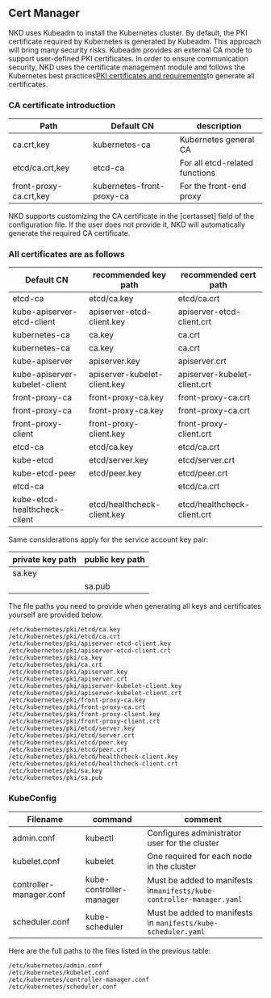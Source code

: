 

## Cert Manager

NKD uses Kubeadm to install the Kubernetes cluster. By default, the PKI certificate required by Kubernetes is generated by Kubeadm. This approach will bring many security risks. Kubeadm provides an external CA mode to support user-defined PKI certificates. In order to ensure communication security, NKD uses the certificate management module and follows the Kubernetes best practices[PKI certificates and requirements](https://kubernetes.io/zh-cn/docs/setup/best-practices/certificates/)to generate all certificates.



### CA certificate introduction

| Path                   | Default CN                   | description                   |
| ---------------------- | ------------------------- | ---------------------- |
| ca.crt,key             | kubernetes-ca             | Kubernetes general CA     |
| etcd/ca.crt,key        | etcd-ca                   | For all etcd-related functions |
| front-proxy-ca.crt,key | kubernetes-front-proxy-ca | For the front-end proxy           |

NKD supports customizing the CA certificate in the [certasset] field of the configuration file. If the user does not provide it, NKD will automatically generate the required CA certificate.

### All certificates are as follows

| Default CN                       | recommended key path               | recommended cert path               |
| ----------------------------- | ---------------------------- | ---------------------------- |
| etcd-ca                       | etcd/ca.key                  | etcd/ca.crt                  |
| kube-apiserver-etcd-client    | apiserver-etcd-client.key    | apiserver-etcd-client.crt    |
| kubernetes-ca                 | ca.key                       | ca.crt                       |
| kubernetes-ca                 | ca.key                       | ca.crt                       |
| kube-apiserver                | apiserver.key                | apiserver.crt                |
| kube-apiserver-kubelet-client | apiserver-kubelet-client.key | apiserver-kubelet-client.crt |
| front-proxy-ca                | front-proxy-ca.key           | front-proxy-ca.crt           |
| front-proxy-ca                | front-proxy-ca.key           | front-proxy-ca.crt           |
| front-proxy-client            | front-proxy-client.key       | front-proxy-client.crt       |
| etcd-ca                       | etcd/ca.key                  | etcd/ca.crt                  |
| kube-etcd                     | etcd/server.key              | etcd/server.crt              |
| kube-etcd-peer                | etcd/peer.key                | etcd/peer.crt                |
| etcd-ca                       |                              | etcd/ca.crt                  |
| kube-etcd-healthcheck-client  | etcd/healthcheck-client.key  | etcd/healthcheck-client.crt  |

Same considerations apply for the service account key pair:

| private key path | public key path |
| -------- | -------- |
| sa.key   |          |
|          | sa.pub   |

The file paths you need to provide when generating all keys and certificates yourself are provided below.

```console
/etc/kubernetes/pki/etcd/ca.key
/etc/kubernetes/pki/etcd/ca.crt
/etc/kubernetes/pki/apiserver-etcd-client.key
/etc/kubernetes/pki/apiserver-etcd-client.crt
/etc/kubernetes/pki/ca.key
/etc/kubernetes/pki/ca.crt
/etc/kubernetes/pki/apiserver.key
/etc/kubernetes/pki/apiserver.crt
/etc/kubernetes/pki/apiserver-kubelet-client.key
/etc/kubernetes/pki/apiserver-kubelet-client.crt
/etc/kubernetes/pki/front-proxy-ca.key
/etc/kubernetes/pki/front-proxy-ca.crt
/etc/kubernetes/pki/front-proxy-client.key
/etc/kubernetes/pki/front-proxy-client.crt
/etc/kubernetes/pki/etcd/server.key
/etc/kubernetes/pki/etcd/server.crt
/etc/kubernetes/pki/etcd/peer.key
/etc/kubernetes/pki/etcd/peer.crt
/etc/kubernetes/pki/etcd/healthcheck-client.key
/etc/kubernetes/pki/etcd/healthcheck-client.crt
/etc/kubernetes/pki/sa.key
/etc/kubernetes/pki/sa.pub
```

### KubeConfig

| Filename                  | command               | comment                                                              |
| ----------------------- | ----------------------- | -------------------------------------------------------------------- |
| admin.conf              | kubectl                 | Configures administrator user for the cluster                        |
| kubelet.conf            | kubelet                 | One required for each node in the cluster                            |
| controller-manager.conf | kube-controller-manager | Must be added to manifests in`manifests/kube-controller-manager.yaml`|
| scheduler.conf          | kube-scheduler          | Must be added to manifests in `manifests/kube-scheduler.yaml`        |

Here are the full paths to the files listed in the previous table:

```console
/etc/kubernetes/admin.conf
/etc/kubernetes/kubelet.conf
/etc/kubernetes/controller-manager.conf
/etc/kubernetes/scheduler.conf
```

